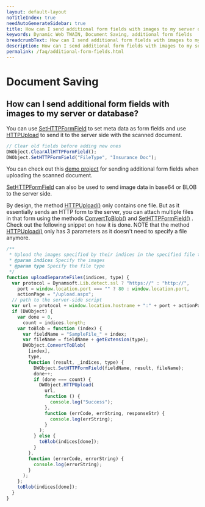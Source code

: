 ```yaml
---
layout: default-layout
noTitleIndex: true
needAutoGenerateSidebar: true
title: How can I send additional form fields with images to my server or database?
keywords: Dynamic Web TWAIN, Document Saving, additional form fields
breadcrumbText: How can I send additional form fields with images to my server or database?
description: How can I send additional form fields with images to my server or database?
permalink: /faq/additional-form-fields.html
---
```


# Document Saving

## How can I send additional form fields with images to my server or database?

You can use <a href="{{site.info}}api/WebTwain_IO.html#sethttpformfield" target="_blank">SetHTTPFormField</a> to set meta data as form fields and use <a href="{{site.info}}api/WebTwain_IO.html#httpupload" target="_blank">HTTPUpload</a> to send it to the server side with the scanned document.

```javascript
// Clear old fields before adding new ones
DWObject.ClearAllHTTPFormField();
DWObject.SetHTTPFormField("FileType", "Insurance Doc");
```

You can check out this <a href="https://demo.dynamsoft.com/Samples/dwt/Scan-Documents-and-Upload-Them/DWT_Scan_Upload_Demo.html" target="_blank">demo project</a> for sending additional form fields when uploading the scanned document.

<a href="{{site.info}}api/WebTwain_IO.html#sethttpformfield" target="_blank">SetHTTPFormField</a> can also be used to send image data in base64 or BLOB to the server side.

By design, the method <a href="{{site.info}}api/WebTwain_IO.html#httpupload" target="_blank">HTTPUpload()</a> only contains one file. But as it essentially sends an HTTP form to the server, you can attach multiple files in that form using the methods <a href="{{site.info}}api/WebTwain_IO.html#converttoblob" target="_blank">ConvertToBlob()</a> and <a href="{{site.info}}api/WebTwain_IO.html#sethttpformfield" target="_blank">SetHTTPFormField()</a> .
Check out the following snippet on how it is done. NOTE that the method <a href="{{site.info}}api/WebTwain_IO.html#httpupload" target="_blank">HTTPUpload()</a> only has 3 parameters as it doesn't need to specify a file anymore.

```javascript
/**
 * Upload the images specified by their indices in the specified file type as separate files.
 * @param indices Specify the images
 * @param type Specify the file type
 */
function uploadSeparateFiles(indices, type) {
  var protocol = Dynamsoft.Lib.detect.ssl ? "https://" : "http://",
    port = window.location.port === "" ? 80 : window.location.port,
    actionPage = "/upload.aspx";
  // path to the server-side script
  var url = protocol + window.location.hostname + ":" + port + actionPage;
  if (DWObject) {
    var done = 0,
      count = indices.length;
    var toBlob = function (index) {
      var fieldName = "SampleFile_" + index;
      var fileName = fieldName + getExtension(type);
      DWObject.ConvertToBlob(
        [index],
        type,
        function (result, _indices, type) {
          DWObject.SetHTTPFormField(fieldName, result, fileName);
          done++;
          if (done === count) {
            DWObject.HTTPUpload(
              url,
              function () {
                console.log("Success");
              },
              function (errCode, errString, responseStr) {
                console.log(errString);
              }
            );
          } else {
            toBlob(indices[done]);
          }
        },
        function (errorCode, errorString) {
          console.log(errorString);
        }
      );
    };
    toBlob(indices[done]);
  }
}
```
